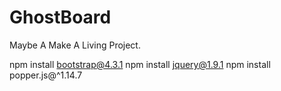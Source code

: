 # GhostBoard
Maybe A Make A Living Project.

npm install bootstrap@4.3.1
npm install jquery@1.9.1
npm install popper.js@^1.14.7